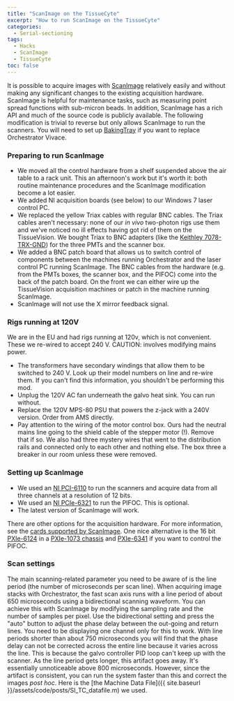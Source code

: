 ```yaml
---
title: "ScanImage on the TissueCyte"
excerpt: "How to run ScanImage on the TissueCyte"
categories:
  - Serial-sectioning
tags: 
  - Hacks
  - ScanImage
  - TissueCyte
toc: false
---
```

 
It is possible to acquire images with [ScanImage](http://scanimage.vidriotechnologies.com/display/SIH/ScanImage+Home) relatively easily and without making any significant changes to the existing acquisition hardware. 
ScanImage is helpful for maintenance tasks, such as measuring point spread functions with sub-micron beads. 
In addition, ScanImage has a rich API and much of the source code is publicly available.
The following modification is trivial to reverse but only allows ScanImage to run the scanners. 
You will need to set up [BakingTray](https://github.com/SainsburyWellcomeCentre/BakingTray) if you want to replace Orchestrator Vivace. 


### Preparing to run ScanImage
- We moved all the control hardware from a shelf suspended above the air table to a rack unit. This an afternoon's work but it's worth it:  both routine maintenance procedures and the ScanImage modification become a lot easier. 
- We added NI acquisition boards (see below) to our Windows 7 laser control PC. 
- We replaced the yellow Triax cables with regular BNC cables. The Triax cables aren't necessary: none of our *in vivo* two-photon rigs use them and we've noticed no ill effects having got rid of them on the TissueVision. We bought Triax to BNC adapters (like the [Keithley 7078-TRX-GND](https://www.google.com/search?q=Triax+to+BNC+Adapter,+7078-TRX-GND,+Keithley#q=Keithley+7078-TRX-GND)) for the three PMTs and the scanner box. 
- We added a BNC patch board that allows us to switch control of components between the machines running Orchestrator and the laser control PC running ScanImage. The BNC cables from the hardware (e.g. from the PMTs boxes, the scanner box, and the PIFOC) come into the back of the patch board. On the front we can either wire up the TissueVision acquisition machines or patch in the machine running ScanImage. 
- ScanImage will not use the X mirror feedback signal.  

### Rigs running at 120V
We are in the EU and had rigs running at 120v, which is not convenient. These we re-wired to accept 240 V. CAUTION: involves modifying mains power.
- The transformers have secondary windings that allow them to be switched to 240 V. Look up their model numbers on line and re-wire them. If you can't find this information, you shouldn't be performing this mod. 
- Unplug the 120V AC fan underneath the galvo heat sink. You can run without. 
- Replace the 120V MPS-80 PSU that powers the z-jack with a 240V version. Order from AMS directly. 
- Pay attention to the wiring of the motor control box. Ours had the neutral mains line going to the shield cable of the stepper motor (!). Remove that if so. We also had three mystery wires that went to the distribution rails and connected only to each other and nothing else. The box three a breaker in our room unless these were removed.


### Setting up ScanImage
- We used an [NI PCI-6110](http://sine.ni.com/nips/cds/view/p/lang/en/nid/11888) to run the scanners and acquire data from all three channels at a resolution of 12 bits.  
- We used an [NI PCIe-6321](http://sine.ni.com/nips/cds/view/p/lang/en/nid/207405) to run the PIFOC. This is optional.
- The latest version of ScanImage will work.

There are other options for the acquisition hardware. For more information, see the [cards supported by ScanImage](http://scanimage.vidriotechnologies.com/display/SI2016/Supported+Microscope+Hardware). One nice alternative is the 16 bit [PXIe-6124](http://sine.ni.com/nips/cds/view/p/lang/en/nid/206514) in a [PXIe-1073 chassis](http://sine.ni.com/nips/cds/view/p/lang/en/nid/207401) and [PXIe-6341](http://sine.ni.com/nips/cds/view/p/lang/en/nid/207415) if you want to control the PIFOC.

### Scan settings
The main scanning-related parameter you need to be aware of is the line period (the number of microseconds per scan line). When acquiring image stacks with Orchestrator, the fast scan axis runs with a line period of about 650 microseconds using a bidirectional scanning waveform. You can achieve this with ScanImage by modifying the sampling rate and the number of samples per pixel. Use the bidirectional setting and press the "auto" button to adjust the phase delay between the out-going and return lines. You need to be displaying one channel only for this to work. With line periods shorter than about 750 microseconds you will find that the phase delay can not be corrected across the entire line because it varies across the line. This is because the galvo controller PID loop can't keep up with the scanner. As the line period gets longer, this artifact goes away. It's essentially unnoticeable above 800 microseconds. However, since the artifact is consistent, you can run the system faster than this and correct the images *post hoc*. Here is the [the Machine Data File]({{ site.baseurl }}/assets/code/posts/SI_TC_datafile.m) we used.
